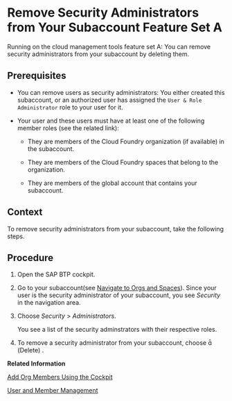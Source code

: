 <!-- loio7709195cab8d4807be08b0b5167e1940 -->

# Remove Security Administrators from Your Subaccount Feature Set A

Running on the cloud management tools feature set A: You can remove security administrators from your subaccount by deleting them.



<a name="loio7709195cab8d4807be08b0b5167e1940__prereq_q24_by4_4cb"/>

## Prerequisites

-   You can remove users as security administrators: You either created this subaccount, or an authorized user has assigned the `User & Role Administrator` role to your user for it.

-   Your user and these users must have at least one of the following member roles \(see the related link\):

    -   They are members of the Cloud Foundry organization \(if available\) in the subaccount.

    -   They are members of the Cloud Foundry spaces that belong to the organization.

    -   They are members of the global account that contains your subaccount.




<a name="loio7709195cab8d4807be08b0b5167e1940__context_qsr_ry5_4cb"/>

## Context

To remove security administrators from your subaccount, take the following steps.



<a name="loio7709195cab8d4807be08b0b5167e1940__steps_rsr_ry5_4cb"/>

## Procedure

1.  Open the SAP BTP cockpit.

2.  Go to your subaccount\(see [Navigate to Orgs and Spaces](Navigate_to_Orgs_and_Spaces_5bf8735.md)\). Since your user is the security administrator of your subaccount, you see *Security* in the navigation area.

3.  Choose *Security* \> *Administrators*.

    You see a list of the security adminstrators with their respective roles.

4.  To remove a security administrator from your subaccount, choose   \(Delete\) .


**Related Information**  


[Add Org Members Using the Cockpit](Add_Org_Members_Using_the_Cockpit_a4eeaf1.md "You can add org members and assign roles to them at the subaccount level in the cockpit.")



[User and Member Management](User_and_Member_Management_cc1c676.md "On the cloud platform, member management happens at all levels from global account to space, while user management is done for deployed applications.")

